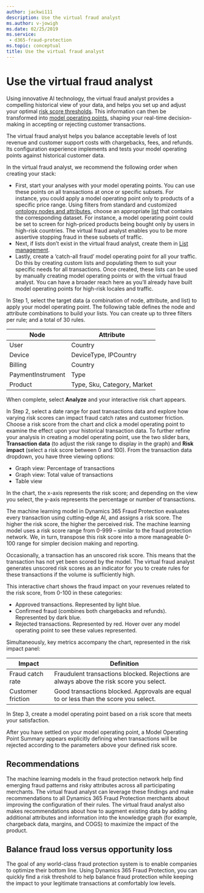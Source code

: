 ```yaml
---
author: jackwi111
description: Use the virtual fraud analyst
ms.author: v-jowigh
ms.date: 02/25/2019
ms.service:
 - d365-fraud-protection
ms.topic: conceptual
title: Use the virtual fraud analyst
---
```



# Use the virtual fraud analyst

Using innovative AI technology, the virtual fraud analyst provides a compelling historical view of your data, and helps you set up and adjust your optimal [risk score thresholds](https://go.microsoft.com/fwlink/?linkid=2082325). This information can then be transformed into [model operating points]( https://go.microsoft.com/fwlink/?linkid=2082115), shaping your real-time decision-making in accepting or rejecting customer transactions.

The virtual fraud analyst helps you balance acceptable levels of lost revenue and customer support costs with chargebacks, fees, and refunds. Its configuration experience implements and tests your model operating points against historical customer data. 

In the virtual fraud analyst, we recommend the following order when creating your stack:

- First, start your analyses with your model operating points. You can use these points on all transactions at once or specific subsets. For instance, you could apply a model operating point only to products of a specific price range. Using filters from standard and customized [ontology nodes and attributes](https://go.microsoft.com/fwlink/?linkid=2082342), choose an appropriate [list](https://go.microsoft.com/fwlink/?linkid=2082115) that contains the corresponding dataset. For instance, a model operating point could be set to screen for high-priced products being bought only by users in high-risk countries. The virtual fraud analyst enables you to be more assertive stopping fraud in these subsets of traffic.
- Next, if lists don’t exist in the virtual fraud analyst, create them in [List management](https://go.microsoft.com/fwlink/?linkid=2082115).
- Lastly, create a ‘catch-all fraud’ model operating point for all your traffic. Do this by creating custom lists and populating them to suit your specific needs for all transactions. Once created, these lists can be used by manually creating model operating points or with the virtual fraud analyst. You can have a broader reach here as you’ll already have built model operating points for high-risk locales and traffic.

In Step 1, select the target data (a combination of node, attribute, and list) to apply your model operating point.
The following table defines the node and attribute combinations to build your lists. You can create up to three filters per rule; and a total of 30 rules.

|Node   |Attribute   |
|---|---|
|User   |Country   |
|Device   |DeviceType, IPCountry   |
|Billing   |Country   |
|PaymentInstrument   |Type   |
|Product   |Type, Sku, Category, Market   |

When complete, select **Analyze** and your interactive risk chart appears.

In Step 2, select a date range for past transactions data and explore how varying risk scores can impact fraud catch rates and customer friction. Choose a risk score from the chart and click a model operating point to examine the effect upon your historical transaction data. To further refine your analysis in creating a model operating point, use the two slider bars, **Transaction data** (to adjust the risk range to display in the graph) and **Risk impact** (select a risk score between 0 and 100). From the transaction data dropdown, you have three viewing options:

- Graph view: Percentage of transactions
- Graph view: Total value of transactions
- Table view

In the chart, the x-axis represents the risk score; and depending on the view you select, the y-axis represents the percentage or number of transactions.

The machine learning model in Dynamics 365 Fraud Protection evaluates every transaction using cutting-edge AI, and assigns a risk score. The higher the risk score, the higher the perceived risk. The machine learning model uses a risk score range from 0-999 – similar to the fraud protection network. We, in turn, transpose this risk score into a more manageable 0-100 range for simpler decision making and reporting.

Occasionally, a transaction has an unscored risk score. This means that the transaction has not yet been scored by the model. The virtual fraud analyst generates unscored risk scores as an indicator for you to create rules for these transactions if the volume is sufficiently high.

This interactive chart shows the fraud impact on your revenues related to the risk score, from 0-100 in these categories:

- Approved transactions. Represented by light blue.
- Confirmed fraud (combines both chargebacks and refunds). Represented by dark blue.
- Rejected transactions. Represented by red.
Hover over any model operating point to see these values represented.

Simultaneously, key metrics accompany the chart, represented in the risk impact panel:

|Impact   |Definition   |
|---|---|
|Fraud catch rate   |Fraudulent transactions blocked. Rejections are always above the risk score you select.   |
|Customer friction   |Good transactions blocked. Approvals are equal to or less than the score you select.   |

In Step 3, create a model operating point based on a risk score that meets your satisfaction.

After you have settled on your model operating point, a Model Operating Point Summary appears explicitly defining when transactions will be rejected according to the parameters above your defined risk score.

## Recommendations

The machine learning models in the fraud protection network help find emerging fraud patterns and risky attributes across all participating merchants. The virtual fraud analyst can leverage these findings and make recommendations to all Dynamics 365 Fraud Protection merchants about improving the configuration of their rules. The virtual fraud analyst also makes recommendations about how to augment existing data by adding additional attributes and information into the knowledge graph (for example, chargeback data, margins, and COGS) to maximize the impact of the product.

## Balance fraud loss versus opportunity loss

The goal of any world-class fraud protection system is to enable companies to optimize their bottom line. Using Dynamics 365 Fraud Protection, you can quickly find a risk threshold to help balance fraud protection while keeping the impact to your legitimate transactions at comfortably low levels.



